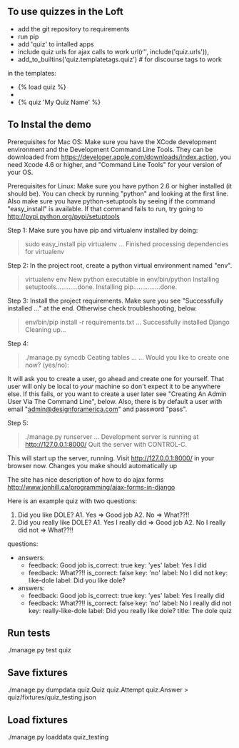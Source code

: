 To use quizzes in the Loft
-------------------

- add the git repository to requirements
- run pip
- add 'quiz' to intalled apps
- include quiz urls for ajax calls to work url(r'', include('quiz.urls')),
- add_to_builtins('quiz.templatetags.quiz')  # for discourse tags to work

in the templates:
- {% load quiz %}
- <script type="text/javascript" src="{{STATIC_URL}}js/quiz.js"></script>
- {% quiz 'My Quiz Name' %}


To Instal the demo
-------------------
Prerequisites for Mac OS:
Make sure you have the XCode development environment and the Development Command Line Tools.  They can be downloaded from https://developer.apple.com/downloads/index.action, you need Xcode 4.6 or higher, and "Command Line Tools" for your version of your OS.

Prerequisites for Linux:
Make sure you have python 2.6 or higher installed (it should be).  You can check by running "python" and looking at the first line.  Also make sure you have python-setuptools by seeing if the command "easy_install" is available.  If that command fails to run, try going to http://pypi.python.org/pypi/setuptools

Step 1:
Make sure you have pip and virtualenv installed by doing:

  > sudo easy_install pip virtualenv
  ...
  Finished processing dependencies for virtualenv

Step 2:
In the project root, create a python virtual environment named "env".

  > virtualenv env
  New python executable in env/bin/python
  Installing setuptools............done.
  Installing pip...............done.


Step 3:
Install the project requirements.  Make sure you see "Successfully installed ..." at the end.  Otherwise check troubleshooting, below.

  > env/bin/pip install -r requirements.txt
  ...
  Successfully installed Django
  Cleaning up...

Step 4:

  > ./manage.py syncdb
  Ceating tables ...
  ...
  Would you like to create one now? (yes/no):

It will ask you to create a user, go ahead and create one for yourself.  That user will only be local to *your* machine so don't expect it to be anywhere else.  If this fails, or you want to create a user later see "Creating An Admin User Via The Command Line", below.  Also, there is by default a user with email "admin@designforamerica.com" and password "pass".

Step 5:
  
  > ./manage.py runserver
  ...
  Development server is running at http://127.0.0.1:8000/
  Quit the server with CONTROL-C.

This will start up the server, running.  Visit http://127.0.0.1:8000/ in your browser now.
Changes you make should automatically up





The site has nice description of how to do ajax forms
  http://www.jonhill.ca/programming/ajax-forms-in-django


Here is an example quiz with two questions:
  1. Did you like DOLE?
    A1. Yes  => Good job
    A2. No   => What??!!
  2. Did you really like DOLE?
    A1. Yes I really did  => Good job
    A2. No  I really did not  => What??!!


questions:
- answers:
  - feedback: Good job
    is_correct: true
    key: 'yes'
    label: Yes I did
  - feedback: What??!!
    is_correct: false
    key: 'no'
    label: No I did not
  key: like-dole
  label: Did you like dole?
- answers:
  - feedback: Good job
    is_correct: true
    key: 'yes'
    label: Yes I really did
  - feedback: What??!!
    is_correct: false
    key: 'no'
    label: No I really did not
  key: really-like-dole
  label: Did you really like dole?
title: The dole quiz


Run tests
------
./manage.py test quiz

Save fixtures
------
./manage.py dumpdata quiz.Quiz quiz.Attempt quiz.Answer > quiz/fixtures/quiz_testing.json

Load fixtures
------
./manage.py loaddata quiz_testing
